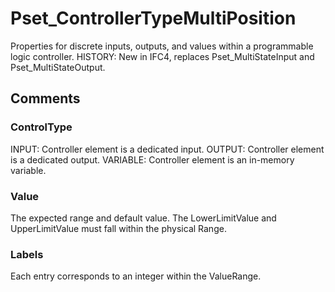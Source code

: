 # Pset_ControllerTypeMultiPosition

Properties for discrete inputs, outputs, and values within a programmable logic controller. HISTORY: New in <!-- end of definition -->IFC4, replaces Pset_MultiStateInput and Pset_MultiStateOutput.


## Comments

### ControlType

INPUT: Controller element is a dedicated input.
OUTPUT: Controller element is a dedicated output.
VARIABLE: Controller element is an in-memory variable.

### Value

The expected range and default value.  The LowerLimitValue and UpperLimitValue must fall within the physical Range.

### Labels

Each entry corresponds to an integer within the ValueRange.